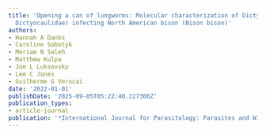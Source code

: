 ```yaml
---
title: 'Opening a can of lungworms: Molecular characterization of Dictyocaulus (Nematoda:
  Dictyocaulidae) infecting North American bison (Bison bison)'
authors:
- Hannah A Danks
- Caroline Sobotyk
- Meriam N Saleh
- Matthew Kulpa
- Joe L Luksovsky
- Lee C Jones
- Guilherme G Verocai
date: '2022-01-01'
publishDate: '2025-09-05T05:22:40.227306Z'
publication_types:
- article-journal
publication: '*International Journal for Parasitology: Parasites and Wildlife*'
---
```

